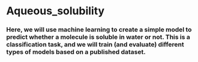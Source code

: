 # Aqueous_solubility

### Here, we will use machine learning to create a simple model to predict whether a molecule is soluble in water or not. This is a classification task, and we will train (and evaluate) different types of models based on a published dataset.
